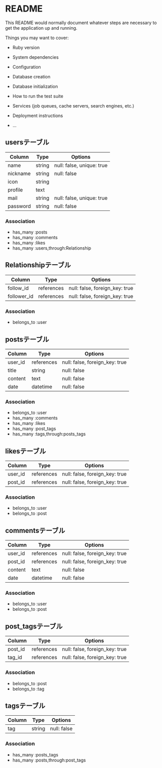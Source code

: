 # README

This README would normally document whatever steps are necessary to get the
application up and running.

Things you may want to cover:

* Ruby version

* System dependencies

* Configuration

* Database creation

* Database initialization

* How to run the test suite

* Services (job queues, cache servers, search engines, etc.)

* Deployment instructions

* ...

## usersテーブル
|Column|Type|Options|
|------|----|-------|
|name|string|null: false,  unique: true|
|nickname|string|null: false|
|icon|string||
|profile|text||
|mail|string|null: false, unique: true|
|password|string|null: false|

### Association
- has_many :posts
- has_many :comments
- has_many :likes
- has_many :users,through:Relationship

## Relationshipテーブル
|Column|Type|Options|
|------|----|-------|
|follow_id|references|null: false, foreign_key: true|
|follower_id|references|null: false, foreign_key: true|

### Association
- belongs_to :user

## postsテーブル
|Column|Type|Options|
|------|----|-------|
|user_id|references|null: false, foreign_key: true|
|title|string|null: false|
|content|text|null: false|
|date|datetime|null: false|

### Association
- belongs_to :user
- has_many :comments
- has_many :likes
- has_many :post_tags
- has_many :tags,through:posts_tags

## likesテーブル
|Column|Type|Options|
|------|----|-------|
|user_id|references|null: false, foreign_key: true|
|post_id|references|null: false, foreign_key: true|

### Association
- belongs_to :user
- belongs_to :post

## commentsテーブル
|Column|Type|Options|
|------|----|-------|
|user_id|references|null: false, foreign_key: true|
|post_id|references|null: false, foreign_key: true|
|content|text|null: false|
|date|datetime|null: false|

### Association
- belongs_to :user
- belongs_to :post

## post_tagsテーブル
|Column|Type|Options|
|------|----|-------|
|post_id|references|null: false, foreign_key: true|
|tag_id|references|null: false, foreign_key: true|

### Association
- belongs_to :post
- belongs_to :tag

## tagsテーブル
|Column|Type|Options|
|------|----|-------|
|tag|string|null: false|

### Association
- has_many :posts_tags
- has_many :posts,through:post_tags